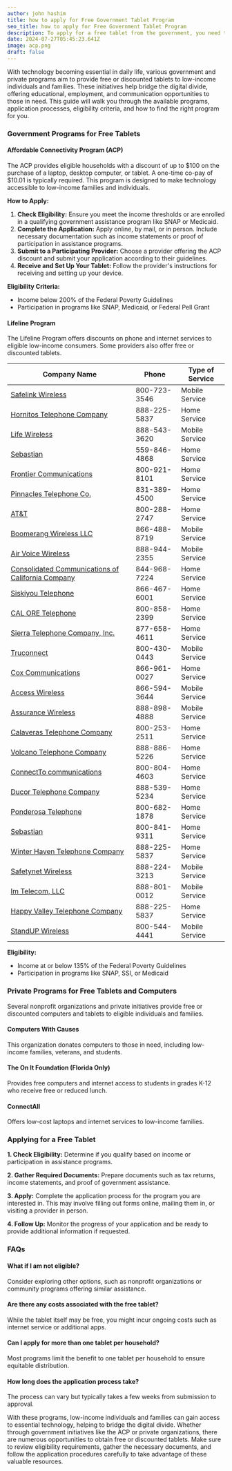 ```yaml
---
author: john hashim
title: how to apply for Free Government Tablet Program
seo_title: how to apply for Free Government Tablet Program
description: To apply for a free tablet from the government, you need to follow specific steps and meet certain eligibility criteria. Below is a detailed guide to help you through the process
date: 2024-07-27T05:45:23.641Z
image: acp.png
draft: false
---
```




With technology becoming essential in daily life, various government and private programs aim to provide free or discounted tablets to low-income individuals and families. These initiatives help bridge the digital divide, offering educational, employment, and communication opportunities to those in need. This guide will walk you through the available programs, application processes, eligibility criteria, and how to find the right program for you.

### Government Programs for Free Tablets

#### Affordable Connectivity Program (ACP)

The ACP provides eligible households with a discount of up to $100 on the purchase of a laptop, desktop computer, or tablet. A one-time co-pay of $10.01 is typically required. This program is designed to make technology accessible to low-income families and individuals.

**How to Apply:**
1. **Check Eligibility:** Ensure you meet the income thresholds or are enrolled in a qualifying government assistance program like SNAP or Medicaid.
2. **Complete the Application:** Apply online, by mail, or in person. Include necessary documentation such as income statements or proof of participation in assistance programs.
3. **Submit to a Participating Provider:** Choose a provider offering the ACP discount and submit your application according to their guidelines.
4. **Receive and Set Up Your Tablet:** Follow the provider's instructions for receiving and setting up your device.

**Eligibility Criteria:**
- Income below 200% of the Federal Poverty Guidelines
- Participation in programs like SNAP, Medicaid, or Federal Pell Grant

#### Lifeline Program

The Lifeline Program offers discounts on phone and internet services to eligible low-income consumers. Some providers also offer free or discounted tablets.

| Company Name | Phone | Type of Service |
|--------------|-------|-----------------|
| [Safelink Wireless](https://acp.sengov.com/companies/Safelink-Wireless) | 800-723-3546 | Mobile Service |
| [Hornitos Telephone Company](https://acp.sengov.com/companies/Hornitos-Telephone-Company) | 888-225-5837 | Home Service |
| [Life Wireless](https://acp.sengov.com/companies/Life-Wireless) | 888-543-3620 | Mobile Service |
| [Sebastian](https://acp.sengov.com/companies/Sebastian) | 559-846-4868 | Home Service |
| [Frontier Communications](https://acp.sengov.com/companies/Frontier-Communications) | 800-921-8101 | Home Service |
| [Pinnacles Telephone Co.](https://acp.sengov.com/companies/Pinnacles-Telephone-Co.) | 831-389-4500 | Home Service |
| [AT&T](https://acp.sengov.com/companies/AT&T) | 800-288-2747 | Home Service |
| [Boomerang Wireless LLC](https://acp.sengov.com/companies/Boomerang-Wireless-LLC) | 866-488-8719 | Mobile Service |
| [Air Voice Wireless](https://acp.sengov.com/companies/Air-Voice-Wireless) | 888-944-2355 | Mobile Service |
| [Consolidated Communications of California Company](https://acp.sengov.com/companies/Consolidated-Communications-of-California-Company) | 844-968-7224 | Home Service |
| [Siskiyou Telephone](https://acp.sengov.com/companies/Siskiyou-Telephone) | 866-467-6001 | Home Service |
| [CAL ORE Telephone](https://acp.sengov.com/companies/CAL-ORE-Telephone) | 800-858-2399 | Home Service |
| [Sierra Telephone Company, Inc.](https://acp.sengov.com/companies/Sierra-Telephone-Company,-Inc.) | 877-658-4611 | Home Service |
| [Truconnect](https://acp.sengov.com/companies/Truconnect) | 800-430-0443 | Mobile Service |
| [Cox Communications](https://acp.sengov.com/companies/Cox-Communications) | 866-961-0027 | Home Service |
| [Access Wireless](https://acp.sengov.com/companies/Access-Wireless) | 866-594-3644 | Mobile Service |
| [Assurance Wireless](https://acp.sengov.com/companies/Assurance-Wireless) | 888-898-4888 | Mobile Service |
| [Calaveras Telephone Company](https://acp.sengov.com/companies/Calaveras-Telephone-Company) | 800-253-2511 | Home Service |
| [Volcano Telephone Company](https://acp.sengov.com/companies/Volcano-Telephone-Company) | 888-886-5226 | Home Service |
| [ConnectTo communications](https://acp.sengov.com/companies/ConnectTo-communications) | 800-804-4603 | Home Service |
| [Ducor Telephone Company](https://acp.sengov.com/companies/Ducor-Telephone-Company) | 888-539-5234 | Home Service |
| [Ponderosa Telephone](https://acp.sengov.com/companies/Ponderosa-Telephone) | 800-682-1878 | Home Service |
| [Sebastian](https://acp.sengov.com/companies/Sebastian) | 800-841-9311 | Home Service |
| [Winter Haven Telephone Company](https://acp.sengov.com/companies/Winter-Haven-Telephone-Company) | 888-225-5837 | Home Service |
| [Safetynet Wireless](https://acp.sengov.com/companies/Safetynet-Wireless) | 888-224-3213 | Mobile Service |
| [Im Telecom, LLC](https://acp.sengov.com/companies/Im-Telecom,-LLC) | 888-801-0012 | Mobile Service |
| [Happy Valley Telephone Company](https://acp.sengov.com/companies/Happy-Valley-Telephone-Company) | 888-225-5837 | Home Service |
| [StandUP Wireless](https://acp.sengov.com/companies/StandUP-Wireless) | 800-544-4441 | Mobile Service |



**Eligibility:**
- Income at or below 135% of the Federal Poverty Guidelines
- Participation in programs like SNAP, SSI, or Medicaid

### Private Programs for Free Tablets and Computers

Several nonprofit organizations and private initiatives provide free or discounted computers and tablets to eligible individuals and families.

#### Computers With Causes
This organization donates computers to those in need, including low-income families, veterans, and students.

#### The On It Foundation (Florida Only)
Provides free computers and internet access to students in grades K-12 who receive free or reduced lunch.

#### ConnectAll
Offers low-cost laptops and internet services to low-income families.

### Applying for a Free Tablet

**1. Check Eligibility:**
Determine if you qualify based on income or participation in assistance programs.

**2. Gather Required Documents:**
Prepare documents such as tax returns, income statements, and proof of government assistance.

**3. Apply:**
Complete the application process for the program you are interested in. This may involve filling out forms online, mailing them in, or visiting a provider in person.

**4. Follow Up:**
Monitor the progress of your application and be ready to provide additional information if requested.

### FAQs

#### What if I am not eligible?
Consider exploring other options, such as nonprofit organizations or community programs offering similar assistance.

#### Are there any costs associated with the free tablet?
While the tablet itself may be free, you might incur ongoing costs such as internet service or additional apps.

#### Can I apply for more than one tablet per household?
Most programs limit the benefit to one tablet per household to ensure equitable distribution.

#### How long does the application process take?
The process can vary but typically takes a few weeks from submission to approval.



With these programs, low-income individuals and families can gain access to essential technology, helping to bridge the digital divide. Whether through government initiatives like the ACP or private organizations, there are numerous opportunities to obtain free or discounted tablets. Make sure to review eligibility requirements, gather the necessary documents, and follow the application procedures carefully to take advantage of these valuable resources.